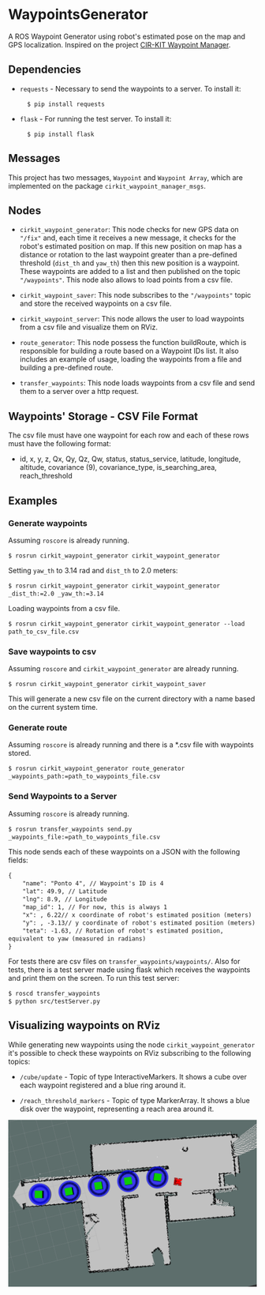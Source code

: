 # WaypointsGenerator

A ROS Waypoint Generator using robot's estimated pose on the map and GPS localization. Inspired on the project [CIR-KIT Waypoint Manager](https://github.com/CIR-KIT/cirkit_waypoint_manager).

## Dependencies

* `requests` - Necessary to send the waypoints to a server. To install it:

        $ pip install requests

* `flask` - For running the test server. To install it:

        $ pip install flask

## Messages 

This project has two messages, `Waypoint` and `Waypoint Array`, which are implemented on the package `cirkit_waypoint_manager_msgs`.

## Nodes

* `cirkit_waypoint_generator`: This node checks for new GPS data on `"/fix"` and, each time it receives a new message, it checks for the robot's estimated position on map. If this new position on map has a distance or rotation to the last waypoint greater than a pre-defined threshold (`dist_th` and `yaw_th`) then this new position is a waypoint. These waypoints are added to a list and then published on the topic `"/waypoints"`. This node also allows to load points from a csv file.

* `cirkit_waypoint_saver`: This node subscribes to the `"/waypoints"` topic and store the received waypoints on a csv file.

* `cirkit_waypoint_server`: This node allows the user to load waypoints from a csv file and visualize them on RViz.

* `route_generator`: This node possess the function buildRoute, which is responsible for building a route based on a Waypoint IDs list. It also includes an example of usage, loading the waypoints from a file and building a pre-defined route.

* `transfer_waypoints`: This node loads waypoints from a csv file and send them to a server over a http request.

## Waypoints' Storage - CSV File Format

The csv file must have one waypoint for each row and each of these rows must have the following format:

* id, x, y, z, Qx, Qy, Qz, Qw, status, status_service, latitude, longitude, altitude, covariance (9), covariance_type, is_searching_area, reach_threshold

## Examples

### Generate waypoints

Assuming `roscore` is already running.

    $ rosrun cirkit_waypoint_generator cirkit_waypoint_generator

Setting `yaw_th` to 3.14 rad and `dist_th` to 2.0 meters:

    $ rosrun cirkit_waypoint_generator cirkit_waypoint_generator _dist_th:=2.0 _yaw_th:=3.14

Loading waypoints from a csv file.

    $ rosrun cirkit_waypoint_generator cirkit_waypoint_generator --load path_to_csv_file.csv

### Save waypoints to csv

Assuming `roscore` and `cirkit_waypoint_generator` are already running.

    $ rosrun cirkit_waypoint_generator cirkit_waypoint_saver

This will generate a new csv file on the current directory with a name based on the current system time.

### Generate route

Assuming `roscore` is already running and there is a *.csv file with waypoints stored.

    $ rosrun cirkit_waypoint_generator route_generator _waypoints_path:=path_to_waypoints_file.csv

### Send Waypoints to a Server

Assuming `roscore` is already running.

    $ rosrun transfer_waypoints send.py _waypoints_file:=path_to_waypoints_file.csv

This node sends each of these waypoints on a JSON with the following fields:

```
{
    "name": "Ponto 4", // Waypoint's ID is 4
    "lat": 49.9, // Latitude
    "lng": 8.9, // Longitude
    "map_id": 1, // For now, this is always 1
    "x": , 6.22// x coordinate of robot's estimated position (meters)
    "y": , -3.13// y coordinate of robot's estimated position (meters)
    "teta": -1.63, // Rotation of robot's estimated position, equivalent to yaw (measured in radians)
}
```

For tests there are csv files on `transfer_waypoints/waypoints/`. Also for tests, there is a test server made using flask which receives the waypoints and print them on the screen. To run this test server:

    $ roscd transfer_waypoints
    $ python src/testServer.py

## Visualizing waypoints on RViz

While generating new waypoints using the node `cirkit_waypoint_generator` it's possible to check these waypoints on RViz subscribing to the following topics:

* `/cube/update` - Topic of type InteractiveMarkers. It shows a cube over each waypoint registered and a blue ring around it.

* `/reach_threshold_markers` - Topic of type MarkerArray. It shows a blue disk over the waypoint, representing a reach area around it.

![WaypointsOnRViz](.images/waypoints.png)